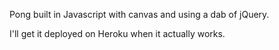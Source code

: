 Pong built in Javascript with canvas and using a dab of jQuery.

I'll get it deployed on Heroku when it actually works.
